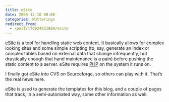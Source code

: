 ```yaml
---
title: eSite
date: 2005-12-10 00:00
categories: Mutterings
redirect_from:
  - /post/170924931860/esite
---
```

[eSite](http://esite.sf.net) is a tool for handling static web content. It basically allows for complex looking sites and some simple scripting (to, say, generate an index or complex tables based on external data that change infrequently, but drastically enough that hand maintenance is a pain) before pushing the static content to a server. eSite requires [PHP](http://www.php.net) on the system it runs on.

I finally got eSite into CVS on Sourceforge, so others can play with it. That&rsquo;s the real news here.

eSite is used to generate the templates for this blog, and a couple of pages that track, in a semi-automated way, some other information as well.
